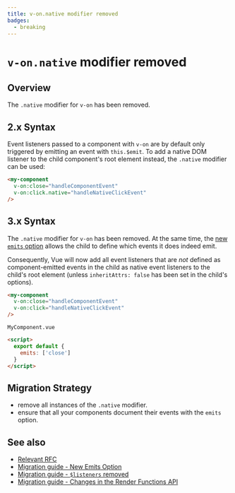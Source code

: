 ```yaml
---
title: v-on.native modifier removed
badges:
  - breaking
---
```


<!-- TODO: translation -->

# `v-on.native` modifier removed <MigrationBadges :badges="$frontmatter.badges" />

## Overview

The `.native` modifier for `v-on` has been removed.

## 2.x Syntax

Event listeners passed to a component with `v-on` are by default only triggered by emitting an event with `this.$emit`. To add a native DOM listener to the child component's root element instead, the `.native` modifier can be used:

```html
<my-component
  v-on:close="handleComponentEvent"
  v-on:click.native="handleNativeClickEvent"
/>
```

## 3.x Syntax

The `.native` modifier for `v-on` has been removed. At the same time, the [new `emits` option](./emits-option.md) allows the child to define which events it does indeed emit.

Consequently, Vue will now add all event listeners that are _not_ defined as component-emitted events in the child as native event listeners to the child's root element (unless `inheritAttrs: false` has been set in the child's options).

```html
<my-component
  v-on:close="handleComponentEvent"
  v-on:click="handleNativeClickEvent"
/>
```

`MyComponent.vue`

```html
<script>
  export default {
    emits: ['close']
  }
</script>
```

## Migration Strategy

- remove all instances of the `.native` modifier.
- ensure that all your components document their events with the `emits` option.

## See also

- [Relevant RFC](https://github.com/vuejs/rfcs/blob/master/active-rfcs/0031-attr-fallthrough.md#v-on-listener-fallthrough)
- [Migration guide - New Emits Option](./emits-option.md)
- [Migration guide - `$listeners` removed](./listeners-removed.md)
- [Migration guide - Changes in the Render Functions API](./render-function-api.md)
